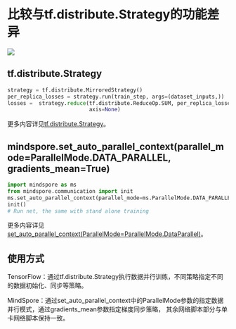 # 比较与tf.distribute.Strategy的功能差异

<a href="https://gitee.com/mindspore/docs/blob/master/docs/mindspore/source_zh_cn/note/api_mapping/tensorflow_diff/DistributedTrain.md" target="_blank"><img src="https://mindspore-website.obs.cn-north-4.myhuaweicloud.com/website-images/master/resource/_static/logo_source.png"></a>

## tf.distribute.Strategy

```python
strategy = tf.distribute.MirroredStrategy()
per_replica_losses = strategy.run(train_step, args=(dataset_inputs,))
losses =  strategy.reduce(tf.distribute.ReduceOp.SUM, per_replica_losses,
                          axis=None)

```

更多内容详见[tf.distribute.Strategy](https://www.tensorflow.org/versions/r1.15/api_docs/python/tf/distribute/Strategy)。

## mindspore.set_auto_parallel_context(parallel_mode=ParallelMode.DATA_PARALLEL, gradients_mean=True)

```python
import mindspore as ms
from mindspore.communication import init
ms.set_auto_parallel_context(parallel_mode=ms.ParallelMode.DATA_PARALLEL, gradients_mean=True)
init()
# Run net, the same with stand alone training
```

更多内容详见[set_auto_parallel_context(ParallelMode=ParallelMode.DataParallel)](https://mindspore.cn/docs/zh-CN/master/api_python/mindspore/mindspore.set_auto_parallel_context.html#mindspore.set_auto_parallel_context)。

## 使用方式

TensorFlow：通过tf.distribute.Strategy执行数据并行训练，不同策略指定不同的数据初始化、同步等策略。

MindSpore：通过set_auto_parallel_context中的ParallelMode参数的指定数据并行模式，通过gradients_mean参数指定梯度同步策略，
其余网络脚本部分与单卡网络脚本保持一致。
